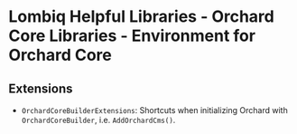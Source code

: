 # Lombiq Helpful Libraries - Orchard Core Libraries - Environment for Orchard Core



## Extensions

- `OrchardCoreBuilderExtensions`: Shortcuts when initializing Orchard with `OrchardCoreBuilder`, i.e. `AddOrchardCms()`.
